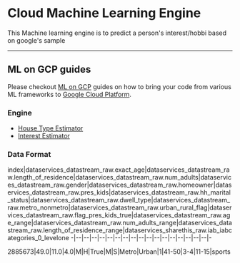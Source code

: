 # Cloud Machine Learning Engine

This Machine learning engine is to predict a person's interest/hobbi based on google's sample
- - -
## ML on GCP guides
Please checkout [ML on GCP](https://github.com/GoogleCloudPlatform/ml-on-gcp) guides on how to bring your code from various ML frameworks to [Google Cloud Platform](https://cloud.google.com/).

### Engine

  * [House Type Estimator](Datastream/estimator)
  * [Interest Estimator](Sharethis/estimator)

### Data Format
index|dataservices_datastream_raw.exact_age|dataservices_datastream_raw.length_of_residence|dataservices_datastream_raw.num_adults|dataservices_datastream_raw.gender|dataservices_datastream_raw.homeowner|dataservices_datastream_raw.pres_kids|dataservices_datastream_raw.hh_marital_status|dataservices_datastream_raw.dwell_type|dataservices_datastream_raw.metro_nonmetro|dataservices_datastream_raw.urban_rural_flag|dataservices_datastream_raw.flag_pres_kids_true|dataservices_datastream_raw.age_range|dataservices_datastream_raw.num_adults_range|dataservices_datastream_raw.length_of_residence_range|dataservices_sharethis_raw.iab_iabcategories_0_levelone
-|--|--|--|--|--|--|--|--|--|--|--|--|--|--|--|--|--|-

2885673|49.0|11.0|4.0|M|H|True|M|S|Metro|Urban|1|41-50|3-4|11-15|sports
